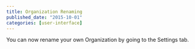 ```yaml
---
title: Organization Renaming
published_date: "2015-10-01"
categories: [user-interface]
---
```

You can now rename your own Organization by going to the Settings tab.
